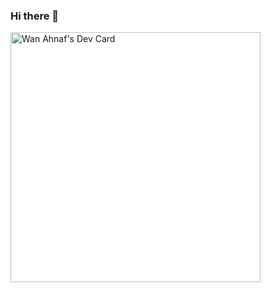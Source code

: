 ### Hi there 👋

<!--
**SShinbae/SShinbae** is a ✨ _special_ ✨ repository because its `README.md` (this file) appears on your GitHub profile.

Here are some ideas to get you started:

- 🔭 I’m currently working on ...
- 🌱 I’m currently learning ...
- 👯 I’m looking to collaborate on ...
- 🤔 I’m looking for help with ...
- 💬 Ask me about ...
- 📫 How to reach me: ...
- 😄 Pronouns: ...
- ⚡ Fun fact: ...
-->

<a href="https://app.daily.dev/SShinbae"><img src="https://api.daily.dev/devcards/e254d99f376a488b81cf1b9e486a44fa.png?r=t6v" width="400" alt="Wan Ahnaf's Dev Card"/></a>
